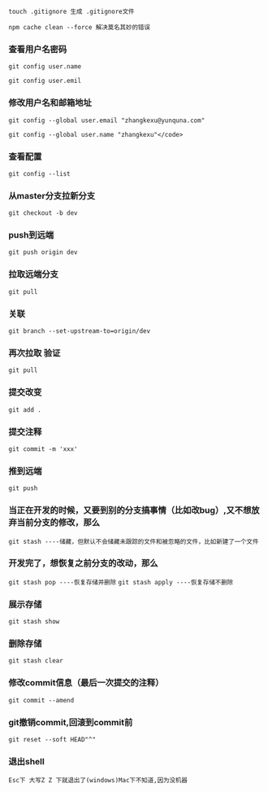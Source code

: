`touch .gitignore 生成 .gitignore文件`

`npm cache clean --force 解决莫名其妙的错误`

### 查看用户名密码

`git config user.name`

`git config user.emil`

### 修改用户名和邮箱地址

`git config --global user.email "zhangkexu@yunquna.com"`

`git config --global user.name "zhangkexu"</code>`


### 查看配置

`git config --list`

### 从master分支拉新分支

`git checkout -b dev`

### push到远端

`git push origin dev`

### 拉取远端分支

`git pull`

### 关联

`git branch --set-upstream-to=origin/dev`

### 再次拉取 验证

`git pull`

### 提交改变

`git add .`

### 提交注释

`git commit -m 'xxx'`

### 推到远端

`git push`

### 当正在开发的时候，又要到别的分支搞事情（比如改bug）,又不想放弃当前分支的修改，那么

`git stash ----储藏，但默认不会储藏未跟踪的文件和被忽略的文件，比如新建了一个文件`

### 开发完了，想恢复之前分支的改动，那么

`git stash pop ----恢复存储并删除`
`git stash apply ----恢复存储不删除`

### 展示存储
 
`git stash show`

### 删除存储

`git stash clear`

### 修改commit信息（最后一次提交的注释）

`git commit --amend`

### git撤销commit,回滚到commit前

`git reset --soft HEAD"^"`

### 退出shell

`Esc下 大写Z Z 下就退出了(windows)Mac下不知道,因为没机器`
